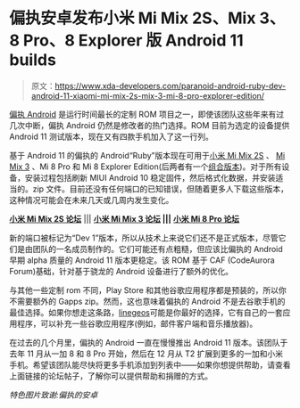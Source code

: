 # 偏执安卓发布小米 Mi Mix 2S、Mix 3、8 Pro、8 Explorer 版 Android 11 builds

> 原文：<https://www.xda-developers.com/paranoid-android-ruby-dev-android-11-xiaomi-mi-mix-2s-mix-3-mi-8-pro-explorer-edition/>

[偏执 Android](https://www.xda-developers.com/tag/paranoid-android/) 是运行时间最长的定制 ROM 项目之一，即使该团队这些年来有过几次中断，偏执 Android 仍然是修改者的热门选择。ROM 目前为选定的设备提供 Android 11 测试版本，现在又有四款手机加入了这一行列。

基于 Android 11 的偏执的 Android“Ruby”版本现在可用于[小米 Mi Mix 2S](https://forum.xda-developers.com/t/paranoid-android-ruby-dev-1-xiaomi-mi-mix-2s.4251983/) 、 [Mi Mix 3](https://forum.xda-developers.com/t/paranoid-android-ruby-dev-1-xiaomi-mi-mix-3.4251383/) 、Mi 8 Pro 和 Mi 8 Explorer Edition(后两者有一个[组合版本](https://forum.xda-developers.com/t/paranoid-android-ruby-dev-1-xiaomi-mi-8-pro-explorer-edition.4251979/))。对于所有设备，安装过程包括刷新 MIUI Android 10 稳定固件，然后格式化数据，并安装适当的。zip 文件。目前还没有任何端口的已知错误，但随着更多人下载这些版本，这种情况可能会在未来几天或几周内发生变化。

**[小米 Mi Mix 2S 论坛](https://forum.xda-developers.com/c/xiaomi-mi-mix-2s.7602/)** ||| **[小米 Mi Mix 3 论坛](https://forum.xda-developers.com/c/xiaomi-mi-mix-3.8145/) |||** **[小米 Mi 8 Pro 论坛](https://forum.xda-developers.com/c/xiaomi-mi-8-pro.8384/)**

新的端口被标记为“Dev 1”版本，所以从技术上来说它们还不是正式版本，尽管它们是由团队的一名成员制作的。它们可能还有点粗糙，但应该比偏执的 Android 早期 alpha 质量的 Android 11 版本更稳定。该 ROM 基于 CAF (CodeAurora Forum)基础，针对基于骁龙的 Android 设备进行了额外的优化。

与其他一些定制 rom 不同，Play Store 和其他谷歌应用程序都是预装的，所以你不需要额外的 Gapps zip。然而，这也意味着偏执的 Android 不是去谷歌手机的最佳选择。如果你想走这条路，[linegeos](https://lineageos.org/)可能是你最好的选择，它有自己的一套应用程序，可以补充一些谷歌应用程序(例如，邮件客户端和音乐播放器)。

在过去的几个月里，偏执的 Android 一直在慢慢推出 Android 11 版本。该团队于去年 11 月从一加 8 和 8 Pro 开始，然后在 12 月从 T2 扩展到更多的一加和小米手机。希望该团队能尽快将更多手机添加到列表中——如果你想提供帮助，请查看上面链接的论坛帖子，了解你可以提供帮助和捐赠的方式。

*特色图片致谢:偏执的安卓*